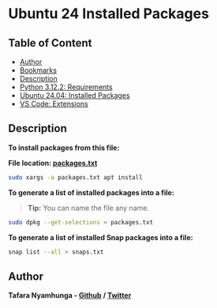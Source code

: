 # Ubuntu 24 Installed Packages

## Table of Content
- [Author](#author)
- [Bookmarks](Bookmarks/Brave/brave_bookmarks.html)
- [Description](#description)
- [Python 3.12.2: Requirements](Python/requirements.txt)
- [Ubuntu 24.04: Installed Packages](Ubuntu-24.04/packages.txt)
- [VS Code: Extensions](VS-Code-Extensions/README.md)

## Description

**To install packages from this file:**

**File location: [packages.txt](Ubuntu-24.04/packages.txt)**

```bash
sudo xargs -a packages.txt apt install
```

**To generate a list of installed packages into a file:**

> **Tip:** You can name the file any name.

```bash
sudo dpkg --get-selections > packages.txt
```

**To generate a list of installed Snap packages into a file:**

```bash
snap list --all > snaps.txt
```

## Author

**Tafara Nyamhunga  - [Github](https://github.com/tafara-n) / [Twitter](https://twitter.com/tafaranyamhunga)**
